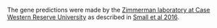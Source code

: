 [//]: # (Created by ./bin/manage_files.pl from ./species/Wuchereria_bancrofti/PRJNA275548/Wuchereria_bancrofti_PRJNA275548.annotation.html on Thu Jun 11 13:46:32 2020)
The gene predictions were made by the [Zimmerman laboratory at Case Western Reserve University](http://www.case.edu/orgs/cghd/faculty-research/peter-zimmerman.htm) as described in [Small et al 2016](http://europepmc.org/abstract/MED/26850696).
